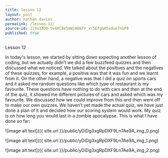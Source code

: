 ```yaml
---
title: lesson 12
layout: post
author: nathan.davies
permalink: /lesson-12/
source-id: 1lYo13D0-Sv4XC8e5mWjH8KFV_xr5EfgGH5xdue7nGP8
published: true
---
```

Lesson 12

In today's lesson, we started by sitting down expecting another lesson of coding, but we actually didn’t we did a few buzzfeed quizzes and then discussed what we noticed. We talked about the positives and the negatives of these quizzes, for example, a positive was that it was fun and we learnt from it. On the other hand, a negative was that I did a quiz on sports cars and it asked me random questions like which type of restaurant is my favourite. These questions have nothing to do with cars and then at the end of the quiz, it showed me different pictures of cars and asked which was my favourite. We discussed how we could improve from this and then went off to make our own quizzes. We haven’t yet made the actual quiz, we have just done a plan of it and decided how our scoring system would work. My quiz is on how long you would last in a zombie apocalypse. This is what I have done so far:

![image alt text]({{ site.url }}/public/yDiDg3xgRpDXF9Ln7Ae9A_img_0.png)

![image alt text]({{ site.url }}/public/yDiDg3xgRpDXF9Ln7Ae9A_img_1.png)

![image alt text]({{ site.url }}/public/yDiDg3xgRpDXF9Ln7Ae9A_img_2.png)

